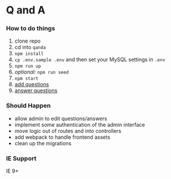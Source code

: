 # Q and A

### How to do things

1. clone repo
1. cd into `qanda`
1. `npm install`
1. `cp .env.sample .env` and then set your MySQL settings in `.env`
1. `npm run up`
1. _optional:_ `npm run seed`
1. `npm start`
1. [add questions](http://localhost:3000/admin)
1. [answer questions](http://localhost:3000)


### Should Happen

* allow admin to edit questions/answers
* implement some authentication of the admin interface
* move logic out of routes and into controllers
* add webpack to handle frontend assets
* clean up the migrations

### IE Support

IE 9+